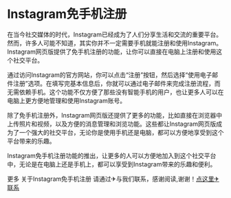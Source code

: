 # Instagram免手机注册

在当今社交媒体的时代，Instagram已经成为了人们分享生活和交流的重要平台。然而，许多人可能不知道，其实你并不一定需要手机就能注册和使用Instagram。Instagram网页版提供了免手机注册的功能，让你可以直接在电脑上注册和使用这个社交平台。

通过访问Instagram的官方网站，你可以点击“注册”按钮，然后选择“使用电子邮件注册”选项。在填写完基本信息后，你就可以通过电子邮件来完成注册流程，而无需依赖手机。这个功能不仅方便了那些没有智能手机的用户，也让更多人可以在电脑上更方便地管理和使用Instagram账号。

除了免手机注册外，Instagram网页版还提供了更多的功能，比如直接在浏览器中上传照片和视频，以及方便的消息管理和浏览功能。这些都让Instagram网页版成为了一个强大的社交平台，无论你是使用手机还是电脑，都可以方便地享受到这个平台带来的乐趣。

Instagram免手机注册功能的推出，让更多的人可以方便地加入到这个社交平台中，无论是在电脑上还是手机上，都可以享受到Instagram带来的乐趣和便利。

更多 关于Instagram免手机注册 请通过✈与我们联系，感谢阅读,谢谢！[点这里✈联系](https://abc.k02.cc)